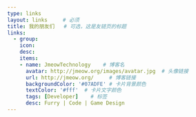 ```yaml
---
type: links
layout: links     # 必须
title: 我的朋友们   # 可选，这是友链页的标题
links:
  - group: 
    icon: 
    desc: 
    items:
    - name: JmeowTechnology    # 博客名
      avatar: http://jmeow.org/images/avatar.jpg  # 头像链接
      url: http://jmeow.org/     # 博客链接
      backgroundColor: '#07ADFE' # 卡片背景颜色
      textColor: '#fff'  # 卡片文字颜色
      tags: [Developer]    # 标签
      desc: Furry | Code | Game Design
---
```

